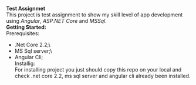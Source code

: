 **Test Assignmet**\
This project is test assignment to show my skill level of app development using *Angular*, *ASP.NET Core* and *MSSql*.\
**Getting Started:**\
Prerequisites:
* .Net Core 2.2;\
* MS Sql server;\
* Angular Cli;\
Installig:\
For installing project you just should copy this repo on your local and check .net core 2.2, ms sql server and angular cli already been installed.
